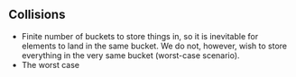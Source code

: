 ## Collisions
- Finite number of buckets to store things in, so it is inevitable for elements to land in the same bucket. We do not, however, wish to store everything in the very same bucket (worst-case scenario).
- The worst case
